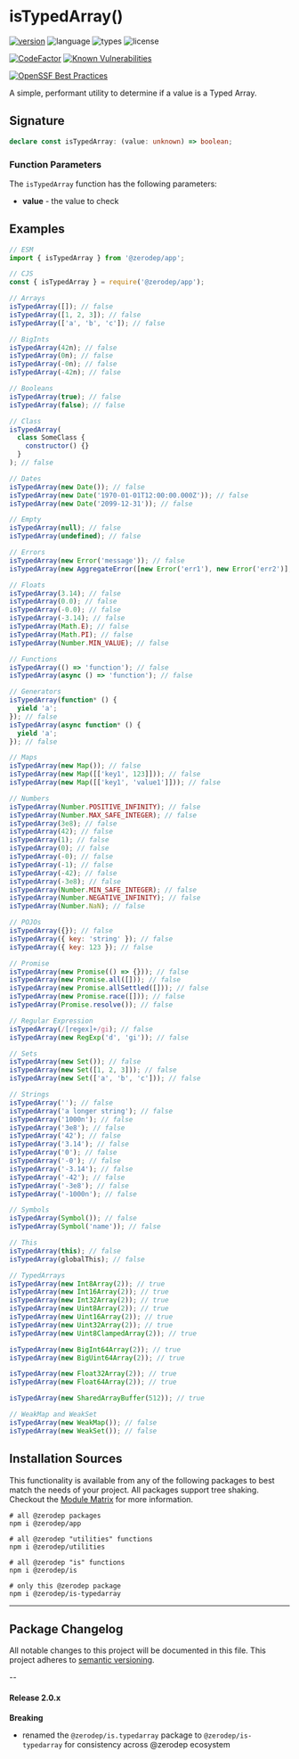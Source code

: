 # isTypedArray()

[![version](https://img.shields.io/npm/v/@zerodep/is-typedarray?style=flat-square&color=blue)](https://www.npmjs.com/package/@zerodep/is-typedarray)
![language](https://img.shields.io/badge/typescript-100%25-blue?style=flat-square)
![types](https://img.shields.io/badge/types-included-blue?style=flat-square)
![license](https://img.shields.io/github/license/cdepage/zerodep?color=blue&style=flat-square)

[![CodeFactor](https://www.codefactor.io/repository/github/cdepage/zerodep/badge)](https://www.codefactor.io/repository/github/cdepage/zerodep)
[![Known Vulnerabilities](https://snyk.io/test/github/cdepage/zerodep/badge.svg)](https://snyk.io/test/github/cdepage/zerodep)

[![OpenSSF Best Practices](https://www.bestpractices.dev/projects/9225/badge)](https://www.bestpractices.dev/projects/9225)

A simple, performant utility to determine if a value is a Typed Array.

## Signature

```typescript
declare const isTypedArray: (value: unknown) => boolean;
```

### Function Parameters

The `isTypedArray` function has the following parameters:

- **value** - the value to check

## Examples

```javascript
// ESM
import { isTypedArray } from '@zerodep/app';

// CJS
const { isTypedArray } = require('@zerodep/app');
```

```javascript
// Arrays
isTypedArray([]); // false
isTypedArray([1, 2, 3]); // false
isTypedArray(['a', 'b', 'c']); // false

// BigInts
isTypedArray(42n); // false
isTypedArray(0n); // false
isTypedArray(-0n); // false
isTypedArray(-42n); // false

// Booleans
isTypedArray(true); // false
isTypedArray(false); // false

// Class
isTypedArray(
  class SomeClass {
    constructor() {}
  }
); // false

// Dates
isTypedArray(new Date()); // false
isTypedArray(new Date('1970-01-01T12:00:00.000Z')); // false
isTypedArray(new Date('2099-12-31')); // false

// Empty
isTypedArray(null); // false
isTypedArray(undefined); // false

// Errors
isTypedArray(new Error('message')); // false
isTypedArray(new AggregateError([new Error('err1'), new Error('err2')], 'message')); // false

// Floats
isTypedArray(3.14); // false
isTypedArray(0.0); // false
isTypedArray(-0.0); // false
isTypedArray(-3.14); // false
isTypedArray(Math.E); // false
isTypedArray(Math.PI); // false
isTypedArray(Number.MIN_VALUE); // false

// Functions
isTypedArray(() => 'function'); // false
isTypedArray(async () => 'function'); // false

// Generators
isTypedArray(function* () {
  yield 'a';
}); // false
isTypedArray(async function* () {
  yield 'a';
}); // false

// Maps
isTypedArray(new Map()); // false
isTypedArray(new Map([['key1', 123]])); // false
isTypedArray(new Map([['key1', 'value1']])); // false

// Numbers
isTypedArray(Number.POSITIVE_INFINITY); // false
isTypedArray(Number.MAX_SAFE_INTEGER); // false
isTypedArray(3e8); // false
isTypedArray(42); // false
isTypedArray(1); // false
isTypedArray(0); // false
isTypedArray(-0); // false
isTypedArray(-1); // false
isTypedArray(-42); // false
isTypedArray(-3e8); // false
isTypedArray(Number.MIN_SAFE_INTEGER); // false
isTypedArray(Number.NEGATIVE_INFINITY); // false
isTypedArray(Number.NaN); // false

// POJOs
isTypedArray({}); // false
isTypedArray({ key: 'string' }); // false
isTypedArray({ key: 123 }); // false

// Promise
isTypedArray(new Promise(() => {})); // false
isTypedArray(new Promise.all([])); // false
isTypedArray(new Promise.allSettled([])); // false
isTypedArray(new Promise.race([])); // false
isTypedArray(Promise.resolve()); // false

// Regular Expression
isTypedArray(/[regex]+/gi); // false
isTypedArray(new RegExp('d', 'gi')); // false

// Sets
isTypedArray(new Set()); // false
isTypedArray(new Set([1, 2, 3])); // false
isTypedArray(new Set(['a', 'b', 'c'])); // false

// Strings
isTypedArray(''); // false
isTypedArray('a longer string'); // false
isTypedArray('1000n'); // false
isTypedArray('3e8'); // false
isTypedArray('42'); // false
isTypedArray('3.14'); // false
isTypedArray('0'); // false
isTypedArray('-0'); // false
isTypedArray('-3.14'); // false
isTypedArray('-42'); // false
isTypedArray('-3e8'); // false
isTypedArray('-1000n'); // false

// Symbols
isTypedArray(Symbol()); // false
isTypedArray(Symbol('name')); // false

// This
isTypedArray(this); // false
isTypedArray(globalThis); // false

// TypedArrays
isTypedArray(new Int8Array(2)); // true
isTypedArray(new Int16Array(2)); // true
isTypedArray(new Int32Array(2)); // true
isTypedArray(new Uint8Array(2)); // true
isTypedArray(new Uint16Array(2)); // true
isTypedArray(new Uint32Array(2)); // true
isTypedArray(new Uint8ClampedArray(2)); // true

isTypedArray(new BigInt64Array(2)); // true
isTypedArray(new BigUint64Array(2)); // true

isTypedArray(new Float32Array(2)); // true
isTypedArray(new Float64Array(2)); // true

isTypedArray(new SharedArrayBuffer(512)); // true

// WeakMap and WeakSet
isTypedArray(new WeakMap()); // false
isTypedArray(new WeakSet()); // false
```

## Installation Sources

This functionality is available from any of the following packages to best match the needs of your project. All packages support tree shaking. Checkout the [Module Matrix](/) for more information.

```shell
# all @zerodep packages
npm i @zerodep/app

# all @zerodep "utilities" functions
npm i @zerodep/utilities

# all @zerodep "is" functions
npm i @zerodep/is

# only this @zerodep package
npm i @zerodep/is-typedarray
```

---

## Package Changelog

All notable changes to this project will be documented in this file. This project adheres to [semantic versioning](https://semver.org/spec/v2.0.0.html).

--

#### Release 2.0.x

**Breaking**

- renamed the `@zerodep/is.typedarray` package to `@zerodep/is-typedarray` for consistency across @zerodep ecosystem
